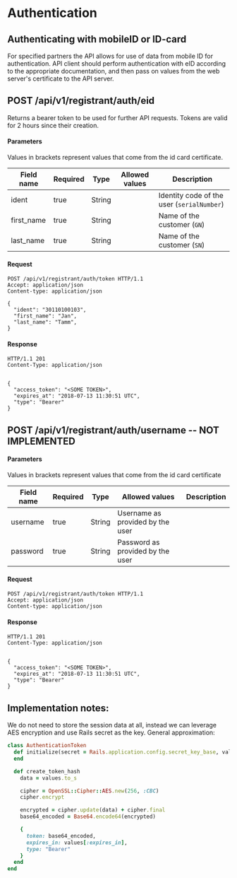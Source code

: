 # Authentication

## Authenticating with mobileID or ID-card

For specified partners the API allows for use of data from mobile ID for
authentication. API client should perform authentication with eID according to
the appropriate documentation, and then pass on values from the web server's
certificate to the API server.

## POST /api/v1/registrant/auth/eid

Returns a bearer token to be used for further API requests. Tokens are valid for 2 hours since their creation.

#### Parameters

Values in brackets represent values that come from the id card certificate.

| Field name        | Required | Type   | Allowed values | Description                                |
| ----------------- | -------- | ----   | -------------- | -----------                                |
| ident             | true     | String |                | Identity code of the user (`serialNumber`) |
| first_name        | true     | String |                | Name of the customer (`GN`)                |
| last_name         | true     | String |                | Name of the customer (`SN`)                |


#### Request
```
POST /api/v1/registrant/auth/token HTTP/1.1
Accept: application/json
Content-type: application/json

{
  "ident": "30110100103",
  "first_name": "Jan",
  "last_name": "Tamm",
}
```

#### Response
```
HTTP/1.1 201
Content-Type: application/json


{
  "access_token": "<SOME TOKEN>",
  "expires_at": "2018-07-13 11:30:51 UTC",
  "type": "Bearer"
}
```

## POST /api/v1/registrant/auth/username -- NOT IMPLEMENTED

#### Parameters

Values in brackets represent values that come from the id card certificate

| Field name        | Required | Type   | Allowed values                   | Description |
| ----------------- | -------- | ----   | --------------                   | ----------- |
| username          | true     | String | Username as provided by the user |             |
| password          | true     | String | Password as provided by the user |             |


#### Request
```
POST /api/v1/registrant/auth/token HTTP/1.1
Accept: application/json
Content-type: application/json
```

#### Response
```
HTTP/1.1 201
Content-Type: application/json


{
  "access_token": "<SOME TOKEN>",
  "expires_at": "2018-07-13 11:30:51 UTC",
  "type": "Bearer"
}
```

## Implementation notes:

We do not need to store the session data at all, instead we can leverage AES encryption and use
Rails secret as the key. General approximation:

```ruby
class AuthenticationToken
  def initialize(secret = Rails.application.config.secret_key_base, values = {})
  end

  def create_token_hash
    data = values.to_s

    cipher = OpenSSL::Cipher::AES.new(256, :CBC)
    cipher.encrypt

    encrypted = cipher.update(data) + cipher.final
    base64_encoded = Base64.encode64(encrypted)

    {
      token: base64_encoded,
      expires_in: values[:expires_in],
      type: "Bearer"
    }
  end
end
```

